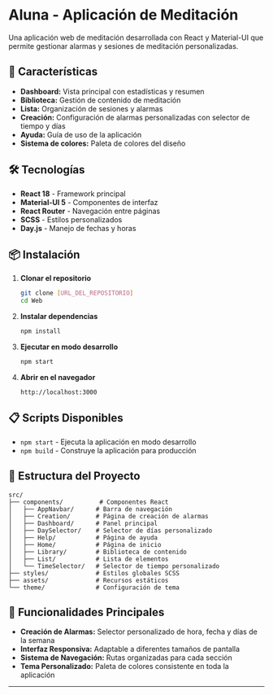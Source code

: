 # Aluna - Aplicación de Meditación

Una aplicación web de meditación desarrollada con React y Material-UI que permite gestionar alarmas y sesiones de meditación personalizadas.

## 🚀 Características

- **Dashboard:** Vista principal con estadísticas y resumen
- **Biblioteca:** Gestión de contenido de meditación
- **Lista:** Organización de sesiones y alarmas
- **Creación:** Configuración de alarmas personalizadas con selector de tiempo y días
- **Ayuda:** Guía de uso de la aplicación
- **Sistema de colores:** Paleta de colores del diseño

## 🛠️ Tecnologías

- **React 18** - Framework principal
- **Material-UI 5** - Componentes de interfaz
- **React Router** - Navegación entre páginas
- **SCSS** - Estilos personalizados
- **Day.js** - Manejo de fechas y horas

## 📦 Instalación

1. **Clonar el repositorio**

   ```bash
   git clone [URL_DEL_REPOSITORIO]
   cd Web
   ```

2. **Instalar dependencias**

   ```bash
   npm install
   ```

3. **Ejecutar en modo desarrollo**

   ```bash
   npm start
   ```

4. **Abrir en el navegador**
   ```
   http://localhost:3000
   ```

## 📋 Scripts Disponibles

- `npm start` - Ejecuta la aplicación en modo desarrollo
- `npm build` - Construye la aplicación para producción

## 🎨 Estructura del Proyecto

```
src/
├── components/          # Componentes React
│   ├── AppNavbar/      # Barra de navegación
│   ├── Creation/       # Página de creación de alarmas
│   ├── Dashboard/      # Panel principal
│   ├── DaySelector/    # Selector de días personalizado
│   ├── Help/           # Página de ayuda
│   ├── Home/           # Página de inicio
│   ├── Library/        # Biblioteca de contenido
│   ├── List/           # Lista de elementos
│   └── TimeSelector/   # Selector de tiempo personalizado
├── styles/             # Estilos globales SCSS
├── assets/             # Recursos estáticos
└── theme/              # Configuración de tema
```

## 🎯 Funcionalidades Principales

- **Creación de Alarmas:** Selector personalizado de hora, fecha y días de la semana
- **Interfaz Responsiva:** Adaptable a diferentes tamaños de pantalla
- **Sistema de Navegación:** Rutas organizadas para cada sección
- **Tema Personalizado:** Paleta de colores consistente en toda la aplicación

---
